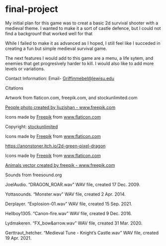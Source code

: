 # final-project
My initial plan for this game was to creat a basic 2d survival shooter with a medieval theme. I wanted to make it a sort of castle defence, but I could not find a backgrounf that worked well for that

While I failed to make it as advanced as I hoped, I still feel like I succeded in creating a fun but simple medieval survival game.

The next features I would add to this game are a menu, a life sytem, and enemies that get progresively harder to kill. I would also like to add more levels or variations.

Contact Information: Email- Griffinmebel@lewisu.edu

Citations

Artwork from flaticon.com, freepik.com, and stockunlimited.com

<a href='https://www.freepik.com/free-photos-vectors/people'>People photo created by liuzishan - www.freepik.com</a>

<div>Icons made by <a href="https://www.freepik.com" title="Freepik">Freepik</a> from <a href="https://www.flaticon.com/" title="Flaticon">www.flaticon.com</a></div>

Copyright: <a href='https://stock.pixlr.com/creator/stockunlimited'>stockunlimited</a>

<div>Icons made by <a href="https://www.freepik.com" title="Freepik">Freepik</a> from <a href="https://www.flaticon.com/" title="Flaticon">www.flaticon.com</a></div>

https://anonstoner.itch.io/2d-green-pixel-dragon

<div>Icons made by <a href="https://www.freepik.com" title="Freepik">Freepik</a> from <a href="https://www.flaticon.com/" title="Flaticon">www.flaticon.com</a></div>

<a href='https://www.freepik.com/vectors/animals'>Animals vector created by freepik - www.freepik.com</a>

Sounds from freesound.org

JoelAudio. “DRAGON_ROAR.wav” WAV file, created 17 Dec. 2009.

Yottasounds. “Monster.wav” WAV file, created 2 Apr. 2014.

Derplayer. “Explosion-01.wav” WAV file, created 15 Sep. 2021.

Hellboy1305. “Canon-fire.wav” WAV file, created 9 Dec. 2016.

Lydmakeren. “FX_bow&arrow.wav” WAV file, created 31 Mar. 2020.

Gerttraut_hetcher. “Medieval Tune - Knight’s Castle.wav” WAV file, created 19 Apr. 2021.

